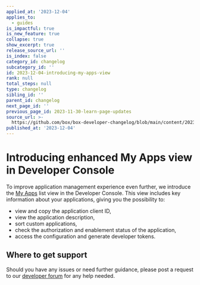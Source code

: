 ```yaml
---
applied_at: '2023-12-04'
applies_to:
  - guides
is_impactful: true
is_new_feature: true
collapse: true
show_excerpt: true
release_source_url: ''
is_index: false
category_id: changelog
subcategory_id: ''
id: 2023-12-04-introducing-my-apps-view
rank: null
total_steps: null
type: changelog
sibling_id: ''
parent_id: changelog
next_page_id: ''
previous_page_id: 2023-11-30-learn-page-updates
source_url: >-
  https://github.com/box/box-developer-changelog/blob/main/content/2023/12-04-introducing-my-apps-view.md
published_at: '2023-12-04'
---
```

# Introducing enhanced My Apps view in Developer Console

To improve application management experience even further, we introduce
the [My Apps][1] list view in the Developer Console.
This view includes key information about your applications, giving you the possibility to:

* view and copy the application client ID,
* view the application description,
* sort custom applications,
* check the authorization and enablement status of the application,
* access the configuration and generate developer tokens.

<!-- more -->

## Where to get support

Should you have any issues or need further guidance, please post a request to our [developer forum][2] for any help needed.


[1]: g://applications
[2]: https://forum.box.com/